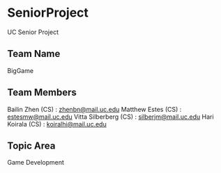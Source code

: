 # SeniorProject
UC Senior Project

## Team Name
BigGame

## Team Members
Bailin Zhen (CS) : zhenbn@mail.uc.edu
Matthew Estes (CS) : estesmw@mail.uc.edu
Vitta Silberberg (CS) : silberjm@mail.uc.edu
Hari Koirala (CS) : koiralhi@mail.uc.edu

## Topic Area
Game Development